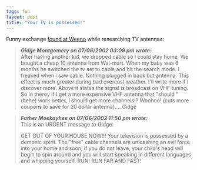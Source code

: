 ```yaml
---
tags: fun
layout: post
title: "Your TV is possessed!"
---
```




Funny exchange <a href="http://www.weeno.com/art/0399/19.html">found at Weeno</a> while researching TV antennas:

<blockquote><em><b>Gidge Montgomery on 07/06/2002 03:09 pm wrote:</b></em><br>
After having another kid, we dropped cable so I could stay home. We bought a cheap 10 antenna from Wal-mart. When my baby was 6 months he switched the tv set to cable and hit the search mode. I freaked when i saw cable. Nothing plugged in back but antenna. This effect is much greater during bad overcast weather. I'll write more if I discover more. Above it states the signal is broadcast on VHF tuning. So in theroy if I get a more expensive VHF antenna that "should " (hehe) work better, I should get more channels!?
Woohoo! (cuts more coupons to save for 20 dollar antenna).... Gidge</blockquote>

<blockquote><em><b>Father Moekayhee on 07/06/2002 11:50 pm wrote:</b></em><br>
This is an URGENT message to Gidge:<br>

<p>GET OUT OF YOUR HOUSE NOW!!! Your television is possessed by a demonic spirit. The "free" cable channels are unleashing an evil force into your home and soon, if you do not leave, your child's head will begin to spin around and you will start speaking in different languages and whipping yourself. RUN! RUN FAR AND FAST!</blockquote>


